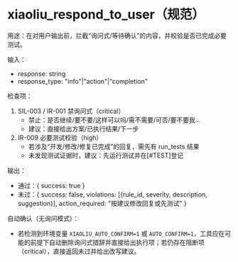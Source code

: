 # xiaoliu_respond_to_user（规范）

用途：在对用户输出前，拦截“询问式/等待确认”的内容，并校验是否已完成必要测试。

输入：
- response: string
- response_type: "info"|"action"|"completion"

检查项：
1) SIL-003 / IR-001 禁询问式（critical）
   - 禁止：是否继续/要不要/这样可以吗/需不需要/可否/要不要我…
   - 建议：直接给出方案/已执行结果/下一步
2) IR-009 必要测试校验（high）
   - 若涉及“开发/修改/修复已完成”的回复，需先有 run_tests 结果
   - 未发现测试证据时，建议：先运行测试并在[#TEST]登记

输出：
- 通过：{ success: true }
- 未过：{ success: false, violations: [{rule_id, severity, description, suggestion}], action_required: "按建议修改回复或先测试" }

自动确认（无询问模式）：
- 若检测到环境变量 `XIAOLIU_AUTO_CONFIRM=1` 或 `AUTO_CONFIRM=1`，工具应在可能的前提下自动删除询问式措辞并直接给出执行项；若仍存在阻断项（critical），直接返回未过并给出改写建议。
